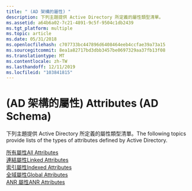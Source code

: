 ```yaml
---
title: " (AD 架構的屬性) "
description: 下列主題提供 Active Directory 所定義的屬性類型清單。
ms.assetid: a64b6a02-7c21-4891-9c5f-9504c1db2439
ms.tgt_platform: multiple
ms.topic: article
ms.date: 05/31/2018
ms.openlocfilehash: c707733bc447896d6408464eeb4ccfae39a73a15
ms.sourcegitcommit: 8ea1a82717bd3dbb3457be0697329aa37fb13f08
ms.translationtype: MT
ms.contentlocale: zh-TW
ms.lasthandoff: 12/11/2019
ms.locfileid: "103841815"
---
```

# <a name="attributes-ad-schema"></a><span data-ttu-id="7dca6-103"> (AD 架構的屬性) </span><span class="sxs-lookup"><span data-stu-id="7dca6-103">Attributes (AD Schema)</span></span>

<span data-ttu-id="7dca6-104">下列主題提供 Active Directory 所定義的屬性類型清單。</span><span class="sxs-lookup"><span data-stu-id="7dca6-104">The following topics provide lists of the types of attributes defined by Active Directory.</span></span>

<dl>

[<span data-ttu-id="7dca6-105">所有屬性</span><span class="sxs-lookup"><span data-stu-id="7dca6-105">All Attributes</span></span>](attributes-all.md)  
[<span data-ttu-id="7dca6-106">連結屬性</span><span class="sxs-lookup"><span data-stu-id="7dca6-106">Linked Attributes</span></span>](attributes-linked.md)  
[<span data-ttu-id="7dca6-107">索引屬性</span><span class="sxs-lookup"><span data-stu-id="7dca6-107">Indexed Attributes</span></span>](attributes-indexed.md)  
[<span data-ttu-id="7dca6-108">全域屬性</span><span class="sxs-lookup"><span data-stu-id="7dca6-108">Global Attributes</span></span>](attributes-global.md)  
[<span data-ttu-id="7dca6-109">ANR 屬性</span><span class="sxs-lookup"><span data-stu-id="7dca6-109">ANR Attributes</span></span>](attributes-anr.md)  
</dl>

 

 




